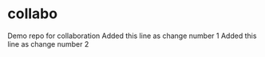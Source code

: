 # collabo
Demo repo for collaboration
Added this line as change number 1
Added this line as change number 2
